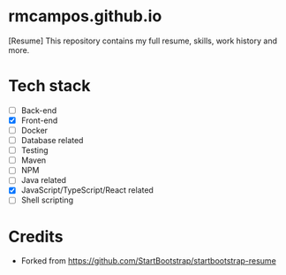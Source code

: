 # rmcampos.github.io

[Resume] This repository contains my full resume, skills, work history and more.

# Tech stack
- [ ] Back-end
- [x] Front-end
- [ ] Docker
- [ ] Database related
- [ ] Testing
- [ ] Maven
- [ ] NPM
- [ ] Java related
- [x] JavaScript/TypeScript/React related
- [ ] Shell scripting

# Credits

- Forked from https://github.com/StartBootstrap/startbootstrap-resume